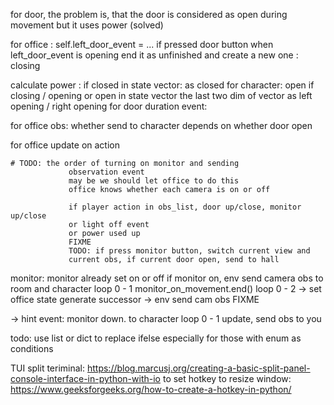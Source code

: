 
for door, the problem is,
that the door is considered as open during movement
but it uses power (solved)

for office :
self.left\_door\_event = ...
if pressed door button when left\_door\_event is opening
end it as unfinished
and create a new one : closing

calculate power :
if closed in state vector: as closed
for character: open if closing / opening
or open in state vector
the last two dim of vector as left opening / right opening
for door duration event:

for office obs:
	whether send to character
	depends on whether door open

for office update on action

    # TODO: the order of turning on monitor and sending
                 observation event
                 may be we should let office to do this
                 office knows whether each camera is on or off
                
                 if player action in obs_list, door up/close, monitor up/close
                 or light off event
                 or power used up
                 FIXME
                 TODO: if press monitor button, switch current view and
                 current obs, if current door open, send to hall
monitor:
monitor already set on or off
if monitor on, env send camera obs to room and character
loop 0 - 1
monitor\_on\_movement.end()
loop 0 - 2
-> set office state
generate successor -> env send cam obs
FIXME

-> hint event: monitor down. to character
loop 0 - 1
update, send obs to you




todo:
use list or dict to replace ifelse
especially for those with enum as conditions

TUI
split teriminal:
https://blog.marcusj.org/creating-a-basic-split-panel-console-interface-in-python-with-io
to set hotkey to resize window:
https://www.geeksforgeeks.org/how-to-create-a-hotkey-in-python/
